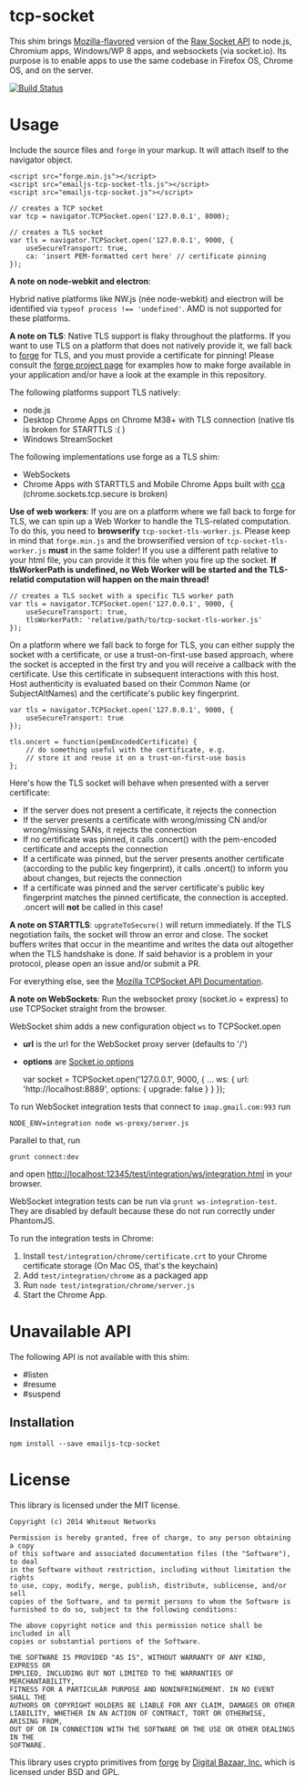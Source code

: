 tcp-socket
==========

This shim brings [Mozilla-flavored](https://developer.mozilla.org/en-US/docs/WebAPI/TCP_Socket) version of the [Raw Socket API](http://www.w3.org/TR/raw-sockets/) to node.js, Chromium apps, Windows/WP 8 apps, and websockets (via socket.io). Its purpose is to enable apps to use the same codebase in Firefox OS, Chrome OS, and on the server.

[![Build Status](https://travis-ci.org/emailjs/emailjs-tcp-socket.svg?branch=master)](https://travis-ci.org/emailjs/emailjs-tcp-socket)

# Usage

Include the source files and `forge` in your markup. It will attach itself to the navigator object.

    <script src="forge.min.js"></script>
    <script src="emailjs-tcp-socket-tls.js"></script>
    <script src="emailjs-tcp-socket.js"></script>

    // creates a TCP socket
    var tcp = navigator.TCPSocket.open('127.0.0.1', 8000);

    // creates a TLS socket
    var tls = navigator.TCPSocket.open('127.0.0.1', 9000, {
        useSecureTransport: true,
        ca: 'insert PEM-formatted cert here' // certificate pinning
    });

**A note on node-webkit and electron**:

Hybrid native platforms like NW.js (née node-webkit) and electron will be identified via `typeof process !== 'undefined'`. AMD is not supported for these platforms.

**A note on TLS**: Native TLS support is flaky throughout the platforms. If you want to use TLS on a platform that does not natively provide it, we fall back to [forge](https://github.com/digitalbazaar/forge) for TLS, and you must provide a certificate for pinning! Please consult the [forge project page](https://github.com/digitalbazaar/forge) for examples how to make forge available in your application and/or have a look at the example in this repository.

The following platforms support TLS natively:

* node.js
* Desktop Chrome Apps on Chrome M38+ with TLS connection (native tls is broken for STARTTLS :( )
* Windows StreamSocket

The following implementations use forge as a TLS shim:

* WebSockets
* Chrome Apps with STARTTLS and Mobile Chrome Apps built with [cca](https://github.com/MobileChromeApps/mobile-chrome-apps) (chrome.sockets.tcp.secure is broken)

**Use of web workers**: If you are on a platform where we fall back to forge for TLS, we can spin up a Web Worker to handle the TLS-related computation. To do this, you need to **browserify** `tcp-socket-tls-worker.js`. Please keep in mind that `forge.min.js` and the browserified version of `tcp-socket-tls-worker.js` **must** in the same folder! If you use a different path relative to your html file, you can provide it this file when you fire up the socket. **If tlsWorkerPath is undefined, no Web Worker will be started and the TLS-relatid computation will happen on the main thread!**

    // creates a TLS socket with a specific TLS worker path
    var tls = navigator.TCPSocket.open('127.0.0.1', 9000, {
        useSecureTransport: true,
        tlsWorkerPath: 'relative/path/to/tcp-socket-tls-worker.js'
    });

On a platform where we fall back to forge for TLS, you can either supply the socket with a certificate, or use a trust-on-first-use based approach, where the socket is accepted in the first try and you will receive a callback with the certificate. Use this certificate in subsequent interactions with this host. Host authenticity is evaluated based on their Common Name (or SubjectAltNames) and the certificate's public key fingerprint.

    var tls = navigator.TCPSocket.open('127.0.0.1', 9000, {
        useSecureTransport: true
    });

    tls.oncert = function(pemEncodedCertificate) {
        // do something useful with the certificate, e.g.
        // store it and reuse it on a trust-on-first-use basis
    };

Here's how the TLS socket will behave when presented with a server certificate:

* If the server does not present a certificate, it rejects the connection
* If the server presents a certificate with wrong/missing CN and/or wrong/missing SANs, it rejects the connection
* If no certificate was pinned, it calls .oncert() with the pem-encoded certificate and accepts the connection
* If a certificate was pinned, but the server presents another certificate (according to the public key fingerprint), it calls .oncert() to inform you about changes, but rejects the connection
* If a certificate was pinned and the server certificate's public key fingerprint matches the pinned certificate, the connection is accepted. .oncert will **not** be called in this case!

**A note on STARTTLS**: `upgrateToSecure()` will return immediately. If the TLS negotiation fails, the socket will throw an error and close. The socket buffers writes that occur in the meantime and writes the data out altogether when the TLS handshake is done. If said behavior is a problem in your protocol, please open an issue and/or submit a PR.

For everything else, see the [Mozilla TCPSocket API Documentation](https://developer.mozilla.org/en-US/docs/Web/API/TCPSocket).

**A note on WebSockets**: Run the websocket proxy (socket.io + express) to use TCPSocket straight from the browser.

WebSocket shim adds a new configuration object `ws` to TCPSocket.open

  * **url** is the url for the WebSocket proxy server (defaults to '/')
  * **options** are [Socket.io options](http://socket.io/docs/client-api/#io(url:string,-opts:object):socket)

    var socket = TCPSocket.open('127.0.0.1', 9000, {
        ...
        ws: {
            url: 'http://localhost:8889',
            options: {
                upgrade: false
            }
        }
    });

To run WebSocket integration tests that connect to `imap.gmail.com:993` run

    NODE_ENV=integration node ws-proxy/server.js

Parallel to that, run

    grunt connect:dev

and open [http://localhost:12345/test/integration/ws/integration.html](http://localhost:12345/test/integration/ws/integration.html) in your browser.

WebSocket integration tests can be run via `grunt ws-integration-test`. They are disabled by default because these do not run correctly under PhantomJS.

To run the integration tests in Chrome:

1) Install `test/integration/chrome/certificate.crt` to your Chrome certificate storage (On Mac OS, that's the keychain)
2) Add `test/integration/chrome` as a packaged app
3) Run `node test/integration/chrome/server.js`
4) Start the Chrome App.

# Unavailable API

The following API is not available with this shim:

* #listen
* #resume
* #suspend

## Installation

```
npm install --save emailjs-tcp-socket
```

# License

This library is licensed under the MIT license.

    Copyright (c) 2014 Whiteout Networks

    Permission is hereby granted, free of charge, to any person obtaining a copy
    of this software and associated documentation files (the "Software"), to deal
    in the Software without restriction, including without limitation the rights
    to use, copy, modify, merge, publish, distribute, sublicense, and/or sell
    copies of the Software, and to permit persons to whom the Software is
    furnished to do so, subject to the following conditions:

    The above copyright notice and this permission notice shall be included in all
    copies or substantial portions of the Software.

    THE SOFTWARE IS PROVIDED "AS IS", WITHOUT WARRANTY OF ANY KIND, EXPRESS OR
    IMPLIED, INCLUDING BUT NOT LIMITED TO THE WARRANTIES OF MERCHANTABILITY,
    FITNESS FOR A PARTICULAR PURPOSE AND NONINFRINGEMENT. IN NO EVENT SHALL THE
    AUTHORS OR COPYRIGHT HOLDERS BE LIABLE FOR ANY CLAIM, DAMAGES OR OTHER
    LIABILITY, WHETHER IN AN ACTION OF CONTRACT, TORT OR OTHERWISE, ARISING FROM,
    OUT OF OR IN CONNECTION WITH THE SOFTWARE OR THE USE OR OTHER DEALINGS IN THE
    SOFTWARE.

This library uses crypto primitives from [forge](https://github.com/digitalbazaar/forge) by [Digital Bazaar, Inc.](https://github.com/digitalbazaar) which is licensed under BSD and GPL.

